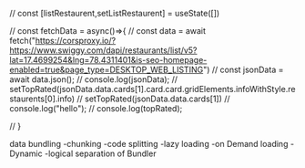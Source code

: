 // const [listRestaurent,setListRestaurent] = useState([])

// const fetchData = async()=>{
// const data = await fetch("https://corsproxy.io/?https://www.swiggy.com/dapi/restaurants/list/v5?lat=17.4699254&lng=78.4311401&is-seo-homepage-enabled=true&page_type=DESKTOP_WEB_LISTING")
// const jsonData = await data.json();
// console.log(jsonData);
// setTopRated(jsonData.data.cards[1].card.card.gridElements.infoWithStyle.restaurents[0].info)
// setTopRated(jsonData.data.cards[1])
// console.log("hello");
// console.log(topRated);

// }

data bundling
-chunking
-code splitting
-lazy loading
-on Demand loading
-Dynamic
-logical separation of Bundler
